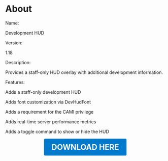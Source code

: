 # About

Name:

Development HUD

Version:

1.18

Description:

Provides a staff-only HUD overlay with additional development information.

Features:

Adds a staff-only development HUD

Adds font customization via DevHudFont

Adds a requirement for the CAMI privilege

Adds real-time server performance metrics

Adds a toggle command to show or hide the HUD

<p align="center"><a href="https://github.com/LiliaFramework/Modules/raw/refs/heads/gh-pages/developmenthud.zip" style="display:inline-block;padding:12px 24px;font-size:1.5rem;font-weight:bold;text-decoration:none;color:#fff;background-color:var(--md-primary-fg-color,#007acc);border-radius:4px;">DOWNLOAD HERE</a></p>